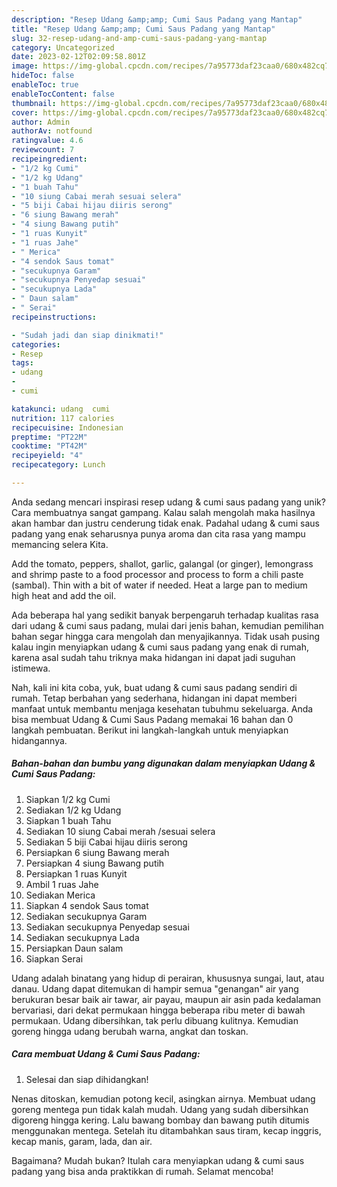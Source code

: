 ```yaml
---
description: "Resep Udang &amp;amp; Cumi Saus Padang yang Mantap"
title: "Resep Udang &amp;amp; Cumi Saus Padang yang Mantap"
slug: 32-resep-udang-and-amp-cumi-saus-padang-yang-mantap
category: Uncategorized
date: 2023-02-12T02:09:58.801Z
image: https://img-global.cpcdn.com/recipes/7a95773daf23caa0/680x482cq70/udang-cumi-saus-padang-foto-resep-utama.jpg
hideToc: false
enableToc: true
enableTocContent: false
thumbnail: https://img-global.cpcdn.com/recipes/7a95773daf23caa0/680x482cq70/udang-cumi-saus-padang-foto-resep-utama.jpg
cover: https://img-global.cpcdn.com/recipes/7a95773daf23caa0/680x482cq70/udang-cumi-saus-padang-foto-resep-utama.jpg
author: Admin
authorAv: notfound
ratingvalue: 4.6
reviewcount: 7
recipeingredient:
- "1/2 kg Cumi"
- "1/2 kg Udang"
- "1 buah Tahu"
- "10 siung Cabai merah sesuai selera"
- "5 biji Cabai hijau diiris serong"
- "6 siung Bawang merah"
- "4 siung Bawang putih"
- "1 ruas Kunyit"
- "1 ruas Jahe"
- " Merica"
- "4 sendok Saus tomat"
- "secukupnya Garam"
- "secukupnya Penyedap sesuai"
- "secukupnya Lada"
- " Daun salam"
- " Serai"
recipeinstructions:

- "Sudah jadi dan siap dinikmati!"
categories:
- Resep
tags:
- udang
- 
- cumi

katakunci: udang  cumi 
nutrition: 117 calories
recipecuisine: Indonesian
preptime: "PT22M"
cooktime: "PT42M"
recipeyield: "4"
recipecategory: Lunch

---
```





Anda sedang mencari inspirasi resep udang &amp; cumi saus padang yang unik? Cara membuatnya sangat gampang. Kalau salah mengolah maka hasilnya akan hambar dan justru cenderung tidak enak. Padahal udang &amp; cumi saus padang yang enak seharusnya punya aroma dan cita rasa yang mampu memancing selera Kita.





Add the tomato, peppers, shallot, garlic, galangal (or ginger), lemongrass and shrimp paste to a food processor and process to form a chili paste (sambal). Thin with a bit of water if needed. Heat a large pan to medium high heat and add the oil.

Ada beberapa hal yang sedikit banyak berpengaruh terhadap kualitas rasa dari udang &amp; cumi saus padang, mulai dari jenis bahan, kemudian pemilihan bahan segar hingga cara mengolah dan menyajikannya. Tidak usah pusing kalau ingin menyiapkan udang &amp; cumi saus padang yang enak di rumah, karena asal sudah tahu triknya maka hidangan ini dapat jadi suguhan istimewa.






Nah, kali ini kita coba, yuk, buat udang &amp; cumi saus padang sendiri di rumah. Tetap berbahan yang sederhana, hidangan ini dapat memberi manfaat untuk membantu menjaga kesehatan tubuhmu sekeluarga. Anda bisa membuat Udang &amp; Cumi Saus Padang memakai 16 bahan dan 0 langkah pembuatan. Berikut ini langkah-langkah untuk menyiapkan hidangannya.

<!--inarticleads1-->

##### Bahan-bahan dan bumbu yang digunakan dalam menyiapkan Udang &amp; Cumi Saus Padang:

1. Siapkan 1/2 kg Cumi
1. Sediakan 1/2 kg Udang
1. Siapkan 1 buah Tahu
1. Sediakan 10 siung Cabai merah /sesuai selera
1. Sediakan 5 biji Cabai hijau diiris serong
1. Persiapkan 6 siung Bawang merah
1. Persiapkan 4 siung Bawang putih
1. Persiapkan 1 ruas Kunyit
1. Ambil 1 ruas Jahe
1. Sediakan  Merica
1. Siapkan 4 sendok Saus tomat
1. Sediakan secukupnya Garam
1. Sediakan secukupnya Penyedap sesuai
1. Sediakan secukupnya Lada
1. Persiapkan  Daun salam
1. Siapkan  Serai


Udang adalah binatang yang hidup di perairan, khususnya sungai, laut, atau danau. Udang dapat ditemukan di hampir semua &#34;genangan&#34; air yang berukuran besar baik air tawar, air payau, maupun air asin pada kedalaman bervariasi, dari dekat permukaan hingga beberapa ribu meter di bawah permukaan. Udang dibersihkan, tak perlu dibuang kulitnya. Kemudian goreng hingga udang berubah warna, angkat dan toskan. 

<!--inarticleads2-->

##### Cara membuat Udang &amp; Cumi Saus Padang:


1. Selesai dan siap dihidangkan!

Nenas ditoskan, kemudian potong kecil, asingkan airnya. Membuat udang goreng mentega pun tidak kalah mudah. Udang yang sudah dibersihkan digoreng hingga kering. Lalu bawang bombay dan bawang putih ditumis menggunakan mentega. Setelah itu ditambahkan saus tiram, kecap inggris, kecap manis, garam, lada, dan air. 

Bagaimana? Mudah bukan? Itulah cara menyiapkan udang &amp; cumi saus padang yang bisa anda praktikkan di rumah. Selamat mencoba!
